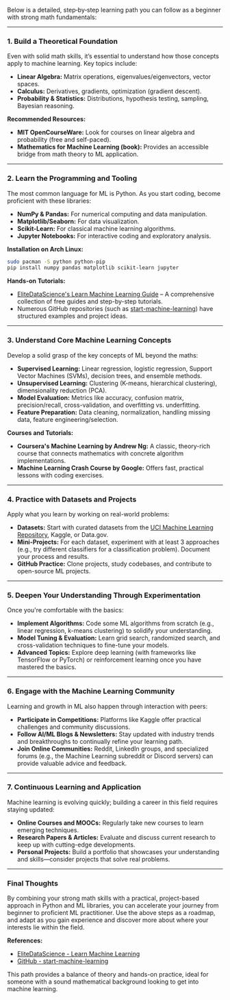 
Below is a detailed, step‐by‐step learning path you can follow as a beginner with strong math fundamentals:

---

### 1. Build a Theoretical Foundation

Even with solid math skills, it’s essential to understand how those concepts apply to machine learning. Key topics include:

- **Linear Algebra:** Matrix operations, eigenvalues/eigenvectors, vector spaces.
- **Calculus:** Derivatives, gradients, optimization (gradient descent).
- **Probability & Statistics:** Distributions, hypothesis testing, sampling, Bayesian reasoning.

**Recommended Resources:**

- **MIT OpenCourseWare:** Look for courses on linear algebra and probability (free and self-paced).
- **Mathematics for Machine Learning (book):** Provides an accessible bridge from math theory to ML application.

---

### 2. Learn the Programming and Tooling

The most common language for ML is Python. As you start coding, become proficient with these libraries:

- **NumPy & Pandas:** For numerical computing and data manipulation.
- **Matplotlib/Seaborn:** For data visualization.
- **Scikit-Learn:** For classical machine learning algorithms.
- **Jupyter Notebooks:** For interactive coding and exploratory analysis.

**Installation on Arch Linux:**
```bash
sudo pacman -S python python-pip
pip install numpy pandas matplotlib scikit-learn jupyter
```

**Hands-on Tutorials:**

- [EliteDataScience's Learn Machine Learning Guide](https://elitedatascience.com/learn-machine-learning) – A comprehensive collection of free guides and step-by-step tutorials.
- Numerous GitHub repositories (such as [start-machine-learning](https://github.com/louisfb01/start-machine-learning)) have structured examples and project ideas.

---

### 3. Understand Core Machine Learning Concepts

Develop a solid grasp of the key concepts of ML beyond the maths:

- **Supervised Learning:** Linear regression, logistic regression, Support Vector Machines (SVMs), decision trees, and ensemble methods.
- **Unsupervised Learning:** Clustering (K-means, hierarchical clustering), dimensionality reduction (PCA).
- **Model Evaluation:** Metrics like accuracy, confusion matrix, precision/recall, cross-validation, and overfitting vs. underfitting.
- **Feature Preparation:** Data cleaning, normalization, handling missing data, feature engineering/selection.

**Courses and Tutorials:**

- **Coursera's Machine Learning by Andrew Ng:** A classic, theory-rich course that connects mathematics with concrete algorithm implementations.
- **Machine Learning Crash Course by Google:** Offers fast, practical lessons with coding exercises.

---

### 4. Practice with Datasets and Projects

Apply what you learn by working on real-world problems:

- **Datasets:** Start with curated datasets from the [UCI Machine Learning Repository](https://archive.ics.uci.edu/ml/index.php), Kaggle, or Data.gov.
- **Mini-Projects:** For each dataset, experiment with at least 3 approaches (e.g., try different classifiers for a classification problem). Document your process and results.
- **GitHub Practice:** Clone projects, study codebases, and contribute to open-source ML projects.

---

### 5. Deepen Your Understanding Through Experimentation

Once you're comfortable with the basics:

- **Implement Algorithms:** Code some ML algorithms from scratch (e.g., linear regression, k-means clustering) to solidify your understanding.
- **Model Tuning & Evaluation:** Learn grid search, randomized search, and cross-validation techniques to fine-tune your models.
- **Advanced Topics:** Explore deep learning (with frameworks like TensorFlow or PyTorch) or reinforcement learning once you have mastered the basics.

---

### 6. Engage with the Machine Learning Community

Learning and growth in ML also happen through interaction with peers:

- **Participate in Competitions:** Platforms like Kaggle offer practical challenges and community discussions.
- **Follow AI/ML Blogs & Newsletters:** Stay updated with industry trends and breakthroughs to continually refine your learning path.
- **Join Online Communities:** Reddit, LinkedIn groups, and specialized forums (e.g., the Machine Learning subreddit or Discord servers) can provide valuable advice and feedback.

---

### 7. Continuous Learning and Application

Machine learning is evolving quickly; building a career in this field requires staying updated:
  
- **Online Courses and MOOCs:** Regularly take new courses to learn emerging techniques.
- **Research Papers & Articles:** Evaluate and discuss current research to keep up with cutting-edge developments.
- **Personal Projects:** Build a portfolio that showcases your understanding and skills—consider projects that solve real problems.

---

### Final Thoughts

By combining your strong math skills with a practical, project-based approach in Python and ML libraries, you can accelerate your journey from beginner to proficient ML practitioner. Use the above steps as a roadmap, and adapt as you gain experience and discover more about where your interests lie within the field.

**References:**

- [EliteDataScience - Learn Machine Learning](https://elitedatascience.com/learn-machine-learning)
- [GitHub - start-machine-learning](https://github.com/louisfb01/start-machine-learning)

This path provides a balance of theory and hands-on practice, ideal for someone with a sound mathematical background looking to get into machine learning.

